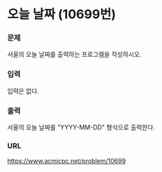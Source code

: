# 오늘 날짜 \(10699번\)

### 문제

서울의 오늘 날짜를 출력하는 프로그램을 작성하시오.
     

### 입력

입력은 없다.


### 출력

서울의 오늘 날짜를 "YYYY-MM-DD" 형식으로 출력한다.


### URL

https://www.acmicpc.net/problem/10699